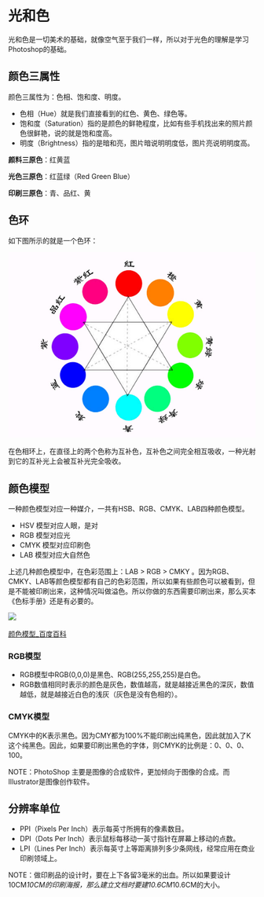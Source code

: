 # 光和色

光和色是一切美术的基础，就像空气至于我们一样，所以对于光色的理解是学习Photoshop的基础。

## 颜色三属性

颜色三属性为：色相、饱和度、明度。

- 色相（Hue）就是我们直接看到的红色、黄色、绿色等。
- 饱和度（Saturation）指的是颜色的鲜艳程度，比如有些手机找出来的照片颜色很鲜艳，说的就是饱和度高。
- 明度（Brightness）指的是暗和亮，图片暗说明明度低，图片亮说明明度高。

**颜料三原色**：红黄蓝

**光色三原色**：红蓝绿（Red Green Blue）

**印刷三原色**：青、品红、黄

## 色环

如下图所示的就是一个色环：

![](../images/01/01_01_Color_Wheel.jpg)

在色相环上，在直径上的两个色称为互补色，互补色之间完全相互吸收，一种光射到它的互补光上会被互补光完全吸收。

## 颜色模型

一种颜色模型对应一种媒介，一共有HSB、RGB、CMYK、LAB四种颜色模型。

- HSV 模型对应人眼，是对
- RGB 模型对应光
- CMYK 模型对应印刷色
- LAB 模型对应大自然色

上述几种颜色模型中，在色彩范围上：LAB > RGB > CMKY 。因为RGB、CMKY、LAB等颜色模型都有自己的色彩范围，所以如果有些颜色可以被看到，但是不能被印刷出来，这种情况叫做溢色。所以你做的东西需要印刷出来，那么买本《色标手册》还是有必要的。

![](../images/01/01_01_Out_Of_Gamut.jpg)

[颜色模型_百度百科](http://baike.baidu.com/view/1985217.htm)

<!-- 其中，RGB是加色模式，CMY是减色模式。-->

### RGB模型

- RGB模型中RGB(0,0,0)是黑色、RGB(255,255,255)是白色。
- RGB数值相同时表示的颜色是灰色，数值越高，就是越接近黑色的深灰，数值越低，就是越接近白色的浅灰（灰色是没有色相的）。

### CMYK模型

CMYK中的K表示黑色。因为CMY都为100%不能印刷出纯黑色，因此就加入了K这个纯黑色。因此，如果要印刷出黑色的字体，则CMYK的比例是：0、0、0、100。

NOTE：PhotoShop 主要是图像的合成软件，更加倾向于图像的合成。而Illustrator是图像创作软件。

## 分辨率单位

- PPI（Pixels Per Inch）表示每英寸所拥有的像素数目。
- DPI（Dots Per Inch）表示鼠标每移动一英寸指针在屏幕上移动的点数。
- LPI（Lines Per Inch）表示每英寸上等距离排列多少条网线，经常应用在商业印刷领域上。

NOTE：做印刷品的设计时，要在上下各留3毫米的出血。所以如果要设计10CM*10CM的印刷海报，那么建立文档时要建10.6CM*10.6CM的大小。





  










 
